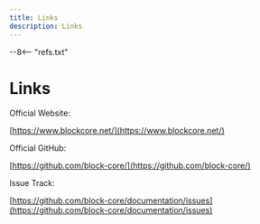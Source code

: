 ```yaml
---
title: Links
description: Links
---
```

--8<-- "refs.txt"

# Links

Official Website:

[https://www.blockcore.net/](https://www.blockcore.net/)

Official GitHub:

[https://github.com/block-core/](https://github.com/block-core/)


Issue Track:

[https://github.com/block-core/documentation/issues](https://github.com/block-core/documentation/issues)